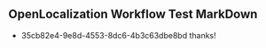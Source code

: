 ## OpenLocalization Workflow Test MarkDown
* 35cb82e4-9e8d-4553-8dc6-4b3c63dbe8bd thanks!

<!--HONumber=Jul16_HO5-->


